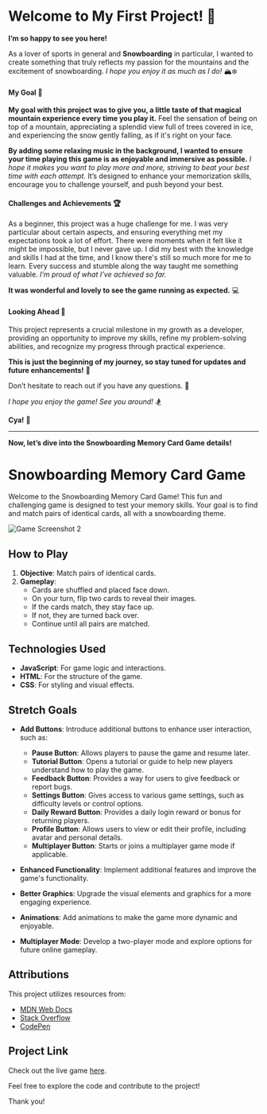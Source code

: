 # Welcome to My First Project! 🎉

**I’m so happy to see you here!** 

As a lover of sports in general and **Snowboarding** in particular, I wanted to create something that truly reflects my passion for the mountains and the excitement of snowboarding. *I hope you enjoy it as much as I do!* 🏔️❄️

#### My Goal 🎯

**My goal with this project was to give you, a little taste of that magical mountain experience every time you play it.** Feel the sensation of being on top of a mountain, appreciating a splendid view full of trees covered in ice, and experiencing the snow gently falling, as if it's right on your face. 

**By adding some relaxing music in the background, I wanted to ensure your time playing this game is as enjoyable and immersive as possible.** *I hope it makes you want to play more and more, striving to beat your best time with each attempt.* It’s designed to enhance your memorization skills, encourage you to challenge yourself, and push beyond your best. 

#### Challenges and Achievements 🏆

As a beginner, this project was a huge challenge for me. I was very particular about certain aspects, and ensuring everything met my expectations took a lot of effort. There were moments when it felt like it might be impossible, but I never gave up. I did my best with the knowledge and skills I had at the time, and I know there's still so much more for me to learn. Every success and stumble along the way taught me something valuable. *I’m proud of what I’ve achieved so far.* 

**It was wonderful and lovely to see the game running as expected.** 💻

#### Looking Ahead 🔮

This project represents a crucial milestone in my growth as a developer, providing an opportunity to improve my skills, refine my problem-solving abilities, and recognize my progress through practical experience. 

**This is just the beginning of my journey, so stay tuned for updates and future enhancements!** 🚀

Don’t hesitate to reach out if you have any questions. 💬

*I hope you enjoy the game! See you around!* 🏂

**Cya!** 🫶

---

**Now, let’s dive into the Snowboarding Memory Card Game details!**

# Snowboarding Memory Card Game

Welcome to the Snowboarding Memory Card Game! This fun and challenging game is designed to test your memory skills. Your goal is to find and match pairs of identical cards, all with a snowboarding theme.

![Game Screenshot 2](https://github.com/user-attachments/assets/afa760ca-3bb0-4b74-ab92-ba964e1e2b98)

## How to Play

1. **Objective**: Match pairs of identical cards.
2. **Gameplay**: 
   - Cards are shuffled and placed face down.
   - On your turn, flip two cards to reveal their images.
   - If the cards match, they stay face up.
   - If not, they are turned back over.
   - Continue until all pairs are matched.

## Technologies Used

- **JavaScript**: For game logic and interactions.
- **HTML**: For the structure of the game.
- **CSS**: For styling and visual effects.

## Stretch Goals

- **Add Buttons**: Introduce additional buttons to enhance user interaction, such as:
   - **Pause Button**: Allows players to pause the game and resume later.
   - **Tutorial Button**: Opens a tutorial or guide to help new players understand how to play the game.
   - **Feedback Button**: Provides a way for users to give feedback or report bugs.
   - **Settings Button**: Gives access to various game settings, such as difficulty levels or control options.
   - **Daily Reward Button**: Provides a daily login reward or bonus for returning players.
   - **Profile Button**: Allows users to view or edit their profile, including avatar and personal details.
   - **Multiplayer Button**: Starts or joins a multiplayer game mode if applicable.

- **Enhanced Functionality**: Implement additional features and improve the game's functionality.
- **Better Graphics**: Upgrade the visual elements and graphics for a more engaging experience.
- **Animations**: Add animations to make the game more dynamic and enjoyable.
- **Multiplayer Mode**: Develop a two-player mode and explore options for future online gameplay.

## Attributions

This project utilizes resources from:
- [MDN Web Docs](https://developer.mozilla.org/en-US/)
- [Stack Overflow](https://stackoverflow.co/teams/?utm_source=adwords&utm_medium=ppc&utm_campaign=kb_teams_search_nb_dsa_targeted_audiences_namer&_bt=608707708707&_bk=&_bm=&_bn=g&gad_source=1&gclid=Cj0KCQjw-_mvBhDwARIsAA-Q0Q7BRbxoxSn8F_2e9wsz-JH0SJSzW8J2nNb0LU3exneTsyz6oc9jjMYaAq3gEALw_wcB)
- [CodePen](https://codepen.io/)

## Project Link

Check out the live game [here](https://camilasalmeida.github.io/snowboard-memory-card-game/).

Feel free to explore the code and contribute to the project!

Thank you!

